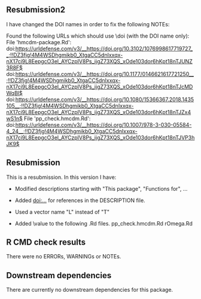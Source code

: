 ## Resubmission2
I have changed the DOI names in order to fix the following NOTEs:

   Found the following URLs which should use \doi (with the DOI name only):
     File 'hmcdm-package.Rd':
       doi:https://urldefense.com/v3/__https://doi.org/10.3102/1076998617719727__;!!DZ3fjg!4M4WSDhgmikb0_XtgaCC5dnIxxqx-nX17ci9L8EepgcO3el_AYCzpIV8Ps_ijgZ73XQS_xOde103dor6hKpt18nTJUNZ3R8F$ 
       doi:https://urldefense.com/v3/__https://doi.org/10.1177/0146621617721250__;!!DZ3fjg!4M4WSDhgmikb0_XtgaCC5dnIxxqx-nX17ci9L8EepgcO3el_AYCzpIV8Ps_ijgZ73XQS_xOde103dor6hKpt18nTJcMDWqBl$ 
       doi:https://urldefense.com/v3/__https://doi.org/10.1080/15366367.2018.1435105__;!!DZ3fjg!4M4WSDhgmikb0_XtgaCC5dnIxxqx-nX17ci9L8EepgcO3el_AYCzpIV8Ps_ijgZ73XQS_xOde103dor6hKpt18nTJZx4wS1n$ 
     File 'pp_check.hmcdm.Rd':
       doi:https://urldefense.com/v3/__https://doi.org/10.1007/978-3-030-05584-4_24__;!!DZ3fjg!4M4WSDhgmikb0_XtgaCC5dnIxxqx-nX17ci9L8EepgcO3el_AYCzpIV8Ps_ijgZ73XQS_xOde103dor6hKpt18nTJVP3hJK9$ 

## Resubmission
This is a resubmission. In this version I have:

* Modified descriptions starting with "This package", "Functions for", ...

* Added <doi:...> for references in the DESCRIPTION file.

* Used a vector name "L" instead of "T"

* Added \value to the following .Rd files.
    pp_check.hmcdm.Rd
    rOmega.Rd

## R CMD check results
There were no ERRORs, WARNINGs or NOTEs.

## Downstream dependencies
There are currently no downstream dependencies for this package.